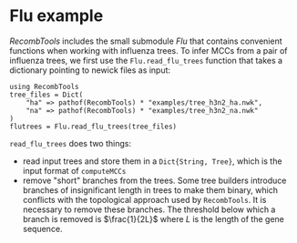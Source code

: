 # Flu example

*RecombTools* includes the small submodule *Flu* that contains convenient functions when working with influenza trees. 
  To infer MCCs from a pair of influenza trees, we first use the `Flu.read_flu_trees` function that takes a dictionary pointing to newick files as input: 

```@example flu
using RecombTools
tree_files = Dict(
	"ha" => pathof(RecombTools) * "examples/tree_h3n2_ha.nwk",
	"na" => pathof(RecombTools) * "examples/tree_h3n2_na.nwk"
)
flutrees = Flu.read_flu_trees(tree_files)
```

`read_flu_trees` does two things: 
- read input trees and store them in a `Dict{String, Tree}`, which is the input format of `computeMCCs`
- remove "short" branches from the trees. 
  Some tree builders introduce branches of insignificant length in trees to make them binary, which conflicts with the topological approach used by `RecombTools`. 
  It is necessary to remove these branches. 
  The threshold below which a branch is removed is $\frac{1}{2L}$ where $L$ is the length of the gene sequence. 


